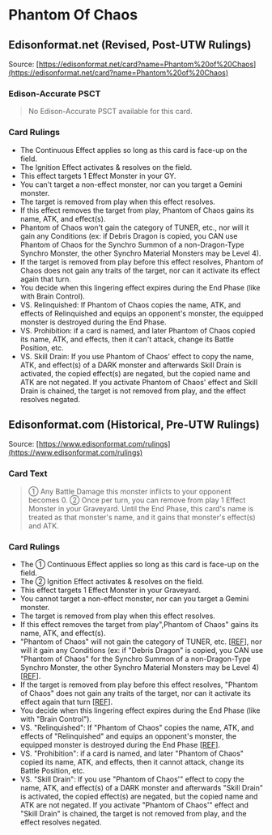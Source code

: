 # Phantom Of Chaos

## Edisonformat.net (Revised, Post-UTW Rulings)

Source: [https://edisonformat.net/card?name=Phantom%20of%20Chaos](https://edisonformat.net/card?name=Phantom%20of%20Chaos)

### Edison-Accurate PSCT

> No Edison-Accurate PSCT available for this card.

### Card Rulings

*   The Continuous Effect applies so long as this card is face-up on the field.
*   The Ignition Effect activates & resolves on the field.
*   This effect targets 1 Effect Monster in your GY.
*   You can't target a non-effect monster, nor can you target a Gemini monster.
*   The target is removed from play when this effect resolves.
*   If this effect removes the target from play, Phantom of Chaos gains its name, ATK, and effect(s).
*   Phantom of Chaos won't gain the category of TUNER, etc.,  nor will it gain any Conditions (ex: if Debris Dragon is copied, you CAN use Phantom of Chaos for the Synchro Summon of a non-Dragon-Type Synchro Monster, the other Synchro Material Monsters may be Level 4).
*   If the target is removed from play before this effect resolves, Phantom of Chaos does not gain any traits of the target, nor can it activate its effect again that turn.
*   You decide when this lingering effect expires during the End Phase (like with Brain Control).
*   VS. Relinquished: If Phantom  of Chaos copies the name, ATK, and effects of Relinquished and equips an opponent's monster, the equipped monster is destroyed during the End Phase.
*   VS. Prohibition: if a card is named, and later Phantom of Chaos copied its name, ATK, and effects, then it can't attack, change its Battle Position, etc.
*   VS. Skill Drain: If you use Phantom of Chaos' effect to copy the name, ATK, and effect(s) of a DARK monster and afterwards Skill Drain is activated, the copied effect(s) are negated, but the copied name and ATK are not negated. If you activate Phantom of Chaos' effect and Skill Drain is chained, the target is not removed from play, and the effect resolves negated.


## Edisonformat.com (Historical, Pre-UTW Rulings)

Source: [https://www.edisonformat.com/rulings](https://www.edisonformat.com/rulings)

### Card Text

> ① Any Battle Damage this monster inflicts to your opponent becomes 0. ② Once per turn, you can remove from play 1 Effect Monster in your Graveyard. Until the End Phase, this card's name is treated as that monster's name, and it gains that monster's effect(s) and ATK.

### Card Rulings

*   The ① Continuous Effect applies so long as this card is face-up on the field.
*   The ② Ignition Effect activates & resolves on the field.
*   This effect targets 1 Effect Monster in your Graveyard.
*   You cannot target a non-effect monster, nor can you target a Gemini monster.
*   The target is removed from play when this effect resolves.
*   If this effect removes the target from play",Phantom of Chaos" gains its name, ATK, and effect(s).
*   "Phantom of Chaos" will not gain the category of TUNER, etc. \[[REF](https://www.pojo.biz/board/showthread.php?t=634429)\], nor will it gain any Conditions (ex: if "Debris Dragon" is copied, you CAN use "Phantom of Chaos" for the Synchro Summon of a non-Dragon-Type Synchro Monster, the other Synchro Material Monsters may be Level 4) \[[REF](https://www.pojo.biz/board/showthread.php?t=765037)\].
*   If the target is removed from play before this effect resolves, "Phantom of Chaos" does not gain any traits of the target, nor can it activate its effect again that turn \[[REF](http://duelistgroundz.com/index.php?/topic/78184-phantom-of-chaosddcrownorleras/&tab=comments)\].
*   You decide when this lingering effect expires during the End Phase (like with "Brain Control").
*   VS. "Relinquished": If "Phantom of Chaos" copies the name, ATK, and effects of "Relinquished" and equips an opponent's monster, the equipped monster is destroyed during the End Phase \[[REF](https://www.pojo.biz/board/showthread.php?t=501711&page=2)\].
*   VS. "Prohibition": if a card is named, and later "Phantom of Chaos" copied its name, ATK, and effects, then it cannot attack, change its Battle Position, etc.
*   VS. "Skill Drain": If you use "Phantom of Chaos'" effect to copy the name, ATK, and effect(s) of a DARK monster and afterwards "Skill Drain" is activated, the copied effect(s) are negated, but the copied name and ATK are not negated. If you activate "Phantom of Chaos'" effect and "Skill Drain" is chained, the target is not removed from play, and the effect resolves negated.


